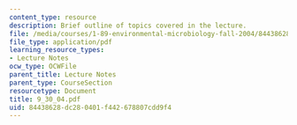 ```yaml
---
content_type: resource
description: Brief outline of topics covered in the lecture.
file: /media/courses/1-89-environmental-microbiology-fall-2004/84438628dc280401f442678807cdd9f4_9_30_04.pdf
file_type: application/pdf
learning_resource_types:
- Lecture Notes
ocw_type: OCWFile
parent_title: Lecture Notes
parent_type: CourseSection
resourcetype: Document
title: 9_30_04.pdf
uid: 84438628-dc28-0401-f442-678807cdd9f4
---
```

